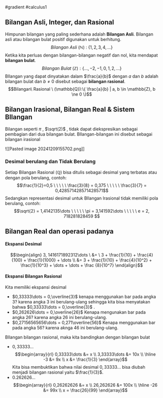 #gradient #calculus1 

## Bilangan Asli, Integer, dan Rasional

Himpunan bilangan yang paling sederhana adalah **Bilangan Asli**. Bilangan asli atau bilangan bulat positif digunakan untuk berhitung. $$Bilangan \ Asli \ ( \mathbb{N} ) \ : \ \{1,2,3,4,...\} $$Ketika kita perluas dengan bilangan-bilangan negatif dan nol, kita mendapat **bilangan bulat**. $$Bilangan \ Bulat \ (\mathbb{Z}): \{\dots , -2, -1, 0, 1, 2, \dots \}$$
BIlangan yang dapat dinyatakan dalam $\frac{a}{b}$ dengan $a$ dan $b$ adalah bilangan bulat dan $b \ne 0$ disebut sebagai **bilangan rasional**.
$$Bilangan\ Rasional \ (\mathbb{Q}):\{ \frac{a}{b} | a, b \in \mathbb{Z}, b \ne 0 \}$$
## Bilangan Irasional, Bilangan Real & Sistem BIlangan

Bilangan seperti $\pi$ , $\sqrt(2)$ , tidak dapat diekspresikan sebagai pembagian dari dua bilangan bulat. BIlangan-bilangan ini disebut sebagai bilangan irasional

![[Pasted image 20241209155702.png]]
### Desimal berulang dan Tidak Berulang

Setiap Bilangan Rasional ($\mathbb{Q}$) bisa ditulis sebagai desimal yang terbatas atau dengan pola berulang, contoh:
$$\frac{1}{2}=0,5 \ \ \ \ \ \frac{3}{8} = 0,375 \ \ \ \ \ \frac{3}{7} = 0,428571428571428571$$
Sedangkan representasi desimal untuk BIlangan Irasional tidak memiliki pola berulang, contoh:
$$\sqrt{2} = 1,4142135\dots \ \ \ \ \ \pi = 3,141592\dots \ \ \ \ \ e = 2, 718281828459 $$

## Bilangan Real dan operasi padanya
#### Ekspansi Desimal

$$\begin{align} 
3, 1416171892312\dots \ &= \ 3 + \frac{1}{10} + \frac{4}{100} + \frac{1}{1000} + \dots \\ &= 3 + \frac{1}{10} + \frac{4}{10^2} + \frac{1}{10^3} + \dots + \dots + \frac {8}{10^7}
\end{align}$$ 
#### Ekspansi Bilangan Rasional

Kita memiliki ekspansi desimal
- $0,33333\dots = 0,\overline{3}$ 
  kenapa menggunakan bar pada angka 3? karena angka $3$ ini berulang-ulang sehingga kita bisa menyatakan bahwa $0,33333\dots = 0,\overline{3}$ .
- $0,262626\dots = 0,\overline{26}$
  Kenapa mengunakan bar pada angka 26? karena angka 26 ini berulang-ulang.
- $0,27156565656\dots = 0,271\overline{56}$
  Kenapa menggunakan bar pada angka 56? karena aknga 46 ini berulang-ulang.

BIlangan bilangan rasional, maka kita bandingkan dengan bilangan bulat
- $0,33333\dots$
  $$\begin{array}{rl}
	0,33333\dots &= x \\
	3,33333\dots &= 10x \\
	\hline
	-3 &= 9x \\
	x &= \frac{1}{3}
  \end{array}$$
  Kita bisa membuktikan bahwa nilai desimal $0,33333\dots$ bisa diubah menjadi bilangan rasional yaitu $\frac{1}{3}$.
- $0.262626\dots$
  $$\begin{array}{rl}
  0,26262626 &= x \\
  26,262626 &= 100x \\
  \hline
  -26 &= 99x \\
  x = \frac{26}{99}
  \end{array}$$